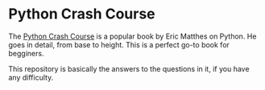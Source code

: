 # Python Crash Course

The [Python Crash Course](https://ehmatthes.github.io/pcc_3e/) is a popular book by Eric Matthes on Python. He goes in detail, from base to height.
This is a perfect go-to book for begginers.

This repository is basically the answers to the questions in it, if you have any difficulty.